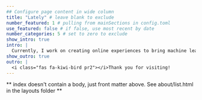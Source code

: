 ```yaml
---
## Configure page content in wide column
title: "Lately" # leave blank to exclude
number_featured: 1 # pulling from mainSections in config.toml
use_featured: false # if false, use most recent by date
number_categories: 5 # set to zero to exclude
show_intro: true
intro: |
  Currently, I work on creating online experiences to bring machine learning and AI problems and solutions to life. My goal is to make AI more approachable, understandable, and empowering.
show_outro: true
outro: |
  <i class="fas fa-kiwi-bird pr2"></i>Thank you for visiting!
---
```


** index doesn't contain a body, just front matter above.
See about/list.html in the layouts folder **
